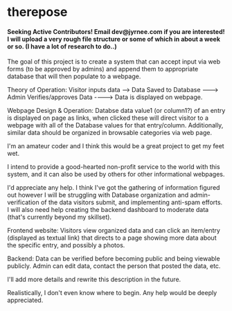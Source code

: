 # therepose
<h4>Seeking Active Contributors! Email dev@jyrnee.com if you are interested!
I will upload a very rough file structure or some of which in about a week or so. (I have a lot of research to do..)</h4>


The goal of this project is to create a system that can accept input via web forms (to be approved by admins) and append them to appropriate database that will then populate to a webpage.

Theory of Operation: Visitor inputs data --> Data Saved to Database ---> Admin Verifies/approves Data ----> Data is displayed on webpage.

Webpage Design & Operation: Databse data value1 (or column1?) of an entry is displayed on page as links, when clicked these will direct visitor to a webpage with all of the Database values for that entry/column. Additionally, similar data should be organized in browsable categories via web page.

I'm an amateur coder and I think this would be a great project to get my feet wet.

I intend to provide a good-hearted non-profit service to the world with this system, and it can also be used by others for other informational webpages.

I'd appreciate any help. I think I've got the gathering of information figured out however I will be struggling with Database organization and admin-verification of the data visitors submit, and implementing anti-spam efforts. I will also need help creating the backend dashboard to moderate data (that's currently beyond my skillset).

Frontend website: Visitors view organized data and can click an item/entry (displayed as textual link) that directs to a page showing more data about the specific entry, and possibly a photos.

Backend: Data can be verified before becoming public and being viewable publicly. Admin can edit data, contact the person that posted the data, etc.

I'll add more details and rewrite this description in the future.

Realistically, I don't even know where to begin. Any help would be deeply appreciated.
